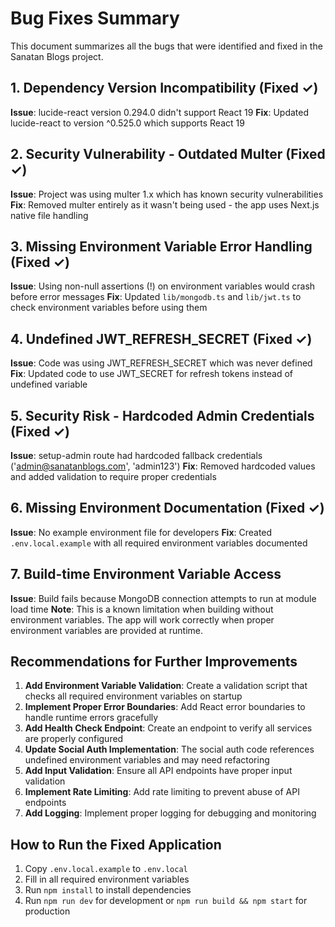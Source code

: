 # Bug Fixes Summary

This document summarizes all the bugs that were identified and fixed in the Sanatan Blogs project.

## 1. Dependency Version Incompatibility (Fixed ✓)
**Issue**: lucide-react version 0.294.0 didn't support React 19
**Fix**: Updated lucide-react to version ^0.525.0 which supports React 19

## 2. Security Vulnerability - Outdated Multer (Fixed ✓)
**Issue**: Project was using multer 1.x which has known security vulnerabilities
**Fix**: Removed multer entirely as it wasn't being used - the app uses Next.js native file handling

## 3. Missing Environment Variable Error Handling (Fixed ✓)
**Issue**: Using non-null assertions (!) on environment variables would crash before error messages
**Fix**: Updated `lib/mongodb.ts` and `lib/jwt.ts` to check environment variables before using them

## 4. Undefined JWT_REFRESH_SECRET (Fixed ✓)
**Issue**: Code was using JWT_REFRESH_SECRET which was never defined
**Fix**: Updated code to use JWT_SECRET for refresh tokens instead of undefined variable

## 5. Security Risk - Hardcoded Admin Credentials (Fixed ✓)
**Issue**: setup-admin route had hardcoded fallback credentials ('admin@sanatanblogs.com', 'admin123')
**Fix**: Removed hardcoded values and added validation to require proper credentials

## 6. Missing Environment Documentation (Fixed ✓)
**Issue**: No example environment file for developers
**Fix**: Created `.env.local.example` with all required environment variables documented

## 7. Build-time Environment Variable Access
**Issue**: Build fails because MongoDB connection attempts to run at module load time
**Note**: This is a known limitation when building without environment variables. The app will work correctly when proper environment variables are provided at runtime.

## Recommendations for Further Improvements

1. **Add Environment Variable Validation**: Create a validation script that checks all required environment variables on startup
2. **Implement Proper Error Boundaries**: Add React error boundaries to handle runtime errors gracefully
3. **Add Health Check Endpoint**: Create an endpoint to verify all services are properly configured
4. **Update Social Auth Implementation**: The social auth code references undefined environment variables and may need refactoring
5. **Add Input Validation**: Ensure all API endpoints have proper input validation
6. **Implement Rate Limiting**: Add rate limiting to prevent abuse of API endpoints
7. **Add Logging**: Implement proper logging for debugging and monitoring

## How to Run the Fixed Application

1. Copy `.env.local.example` to `.env.local`
2. Fill in all required environment variables
3. Run `npm install` to install dependencies
4. Run `npm run dev` for development or `npm run build && npm start` for production